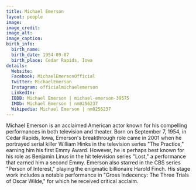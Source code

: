 ```yaml
---
title: Michael Emerson
layout: people
image: 
image_credit: 
image_alt: 
image_caption: 
birth_info:
  birth_name: 
  birth_date: 1954-09-07
  birth_place: Cedar Rapids, Iowa
details:
  Website: 
  Facebook: MichaelEmersonOfficial
  Twitter: MichaelEmerson
  Instagram: officialmichaelemerson
  LinkedIn: 
  IBDB: Michael Emerson | michael-emerson-39575
  IMDb: Michael Emerson | nm0256237
  Wikipedia: Michael Emerson | nm0256237
---
```

Michael Emerson is an acclaimed American actor known for his compelling performances in both television and theater. Born on September 7, 1954, in Cedar Rapids, Iowa, Emerson's breakthrough role came in 2001 when he portrayed serial killer William Hinks in the television series "The Practice," earning him his first Emmy Award. However, he is perhaps best known for his role as Benjamin Linus in the hit television series "Lost," a performance that earned him a second Emmy. Emerson also starred in the CBS series "Person of Interest," playing the enigmatic billionaire Harold Finch. His stage work includes a notable performance in "Gross Indecency: The Three Trials of Oscar Wilde," for which he received critical acclaim. 